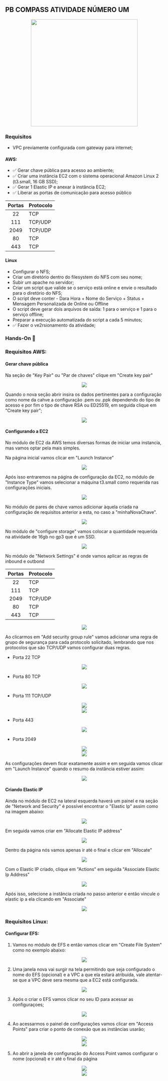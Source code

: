 ## PB COMPASS ATIVIDADE NÚMERO UM


<div align="center">
  <img src="/src/logo_uol_compass.png" width="340px">
</div>



### Requisitos
- VPC previamente configurada com gateway para internet;

#### AWS:
- ✅ Gerar chave pública para acesso ao ambiente;
- ✅ Criar uma instância EC2 com o sistema operacional Amazon Linux 2 (t3.small, 16 GB SSD);
- ✅ Gerar 1 Elastic IP e anexar à instância EC2;
- ✅ Liberar as portas de comunicação para acesso público

| Portas | Protocolo |
|:------:|-----------|
| 22     | TCP       |
| 111    | TCP/UDP   |
| 2049   | TCP/UDP   |
| 80     | TCP       |
| 443    | TCP       |

#### Linux
- Configurar o NFS;
- Criar um diretório dentro do filesystem do NFS com seu nome;
- Subir um apache no servidor;
- Criar um script que valide se o serviço está online e envie o resultado para o diretório do NFS;
- O script deve conter - Dara Hora + Nome do Serviço + Status + Mensagem Personalizada de Online ou Offline
- O script deve gerar dois arquivos de saída: 1 para o serviço e 1 para o serviço offline;
- Preparar a execução automatizada do script a cada 5 minutos;
- ✅ Fazer o ve2rsionamento da atividade;

### Hands-On 🔨

### Requisitos AWS:
#### Gerar chave pública
Na seção de "Key Pair" ou "Par de chaves" clique em "Create key pair"

<div align="center">
  <img src="/src/step_by_step/key_pair01.png">
</div>

Quando o nova seção abrir insira os dados pertinentes para a configuração como nome da cahve a configuração .pem ou .ppk dependendo do tipo de acesso e por fim o tipo de chave RSA ou ED25519, em seguida clique em "Create key pair";

<div align="center">
  <img src="/src/step_by_step/key_pair02.png">
</div>


#### Configurando a EC2
No módulo de EC2 da AWS temos diversas formas de iniciar uma instancia, mas vamos optar pela mais simples.

Na página inicial vamos clicar em "Launch Instance"

<div align="center">
  <img src="/src/step_by_step/ec2_01.png">
</div>

Após isso entraremos na página de configuração da EC2, no módulo de "Instance Type" vamos selecionar a máquina t3.small como requerida nas configurações iniciais.

<div align="center">
  <img src="/src/step_by_step/ec2_02.png">
</div>

No módulo de pares de chave vamos adicionar àquela criada na configuração de requisitos anterior a esta, no caso a "minhaNovaChave".     

<div align="center">
  <img src="/src/step_by_step/ec2_03.png">
</div>

No módulo de "configure storage" vamos colocar a quantidade requerida na atividade de 16gb no gp3 que é um SSD.

<div align="center">
  <img src="/src/step_by_step/ec2_04.png">
</div>

No módulo de "Network Settings" é onde vamos aplicar as regras de inbound e outbond

| Portas | Protocolo |
|:------:|-----------|
| 22     | TCP       |
| 111    | TCP       |
| 2049   | TCP/UDP   |
| 80     | TCP       |
| 443    | TCP       |

<div align="center">
  <img src="/src/step_by_step/ec2_05.png">
</div>

Ao clicarmos em "Add security group rule" vamos adicionar uma regra de grupo de segurança para cada protocolo solicitado, lembrando que nos protocolos que são TCP/UDP vamos configurar duas regras.

- Porta 22 TCP
<div align="center">
  <img src="/src/step_by_step/ec2_porta22_tcp.png">
</div>

- Porta 80 TCP
<div align="center">
  <img src="/src/step_by_step/ec2_porta80_tcp.png">
</div>

- Porta 111 TCP/UDP

<div align="center">
  <img src="/src/step_by_step/ec2_porta111_tcp.png">
</div>


<div align="center">
  <img src="/src/step_by_step/ec2_porta111_udp.png">
</div>

- Porta 443
<div align="center">
  <img src="/src/step_by_step/ec2_porta443_tcp.png">
</div>

- Porta 2049
<div align="center">
  <img src="/src/step_by_step/ec2_porta2049_tcp.png">
</div>

<div align="center">
  <img src="/src/step_by_step/ec2_porta2049_udp.png">
</div>

As configurações devem ficar exatamente assim e em seguida vamos clicar em "Launch Instance" quando o resumo da instância estiver assim:

<div align="center">
  <img src="/src/step_by_step/ec2_summary_01.png">
</div>


#### Criando Elastic IP

Ainda no módulo de EC2 na lateral esquerda haverá um painel e na seção de "Network and Security" é possível encontrar o "Elastic Ip" assim como na imagem abaixo: 

<div align="center">
  <img src="/src/step_by_step/elastic_ip_screen.png">
</div>


Em seguida vamos criar em "Allocate Elastic IP address"

<div align="center">
  <img src="/src/step_by_step/elastic_ip_start_button.png">
</div>

Dentro da página nós vamos apenas ir até o final e clicar em "Allocate"


<div align="center">
  <img src="/src/step_by_step/elastic_ip_allocate_button.png">
</div>

Com o Elastic IP criado, clique em "Actions" em seguida "Associate Elastic Ip Address"

<div align="center">
  <img src="/src/step_by_step/elastic_ip_associate_button.png">
</div>

Após isso, selecione a instância criada no passo anterior e então vincule o elastic ip a ela clicando em "Associate"

<div align="center">
  <img src="/src/step_by_step/elastic_ip_associate_step.png">
</div>

### Requisitos Linux:
#### Configurar EFS:

1. Vamos no módulo de EFS e então vamos clicar em "Create File System" como no exemplo abaixo:


<div align="center">
  <img src="/src/step_by_step/efs_01.png">
</div>


2. Uma janela nova vai surgir na tela permitindo que seja configurado o nome do EFS (opcional) e a VPC a que ela estará atribuída, vale atentar-se que a VPC deve sera mesma que a EC2 está configurada.

<div align="center">
  <img src="/src/step_by_step/efs_02.png">
</div>

3. Após o criar o EFS vamos clicar no seu ID para acessar as configuraçoes;

<div align="center">
  <img src="/src/step_by_step/efs_03.png">
</div>

4. Ao acessarmos o painel de configurações vamos clicar em "Access Points" para criar o ponto de conexão que as instâncias usarão;

<div align="center">
  <img src="/src/step_by_step/efs_04.png">
</div>

<div align="center">
  <img src="/src/step_by_step/efs_05.png">
</div>

5. Ao abrir a janela de configuração do Access Point vamos configurar o nome (opcional) e ir até o final da página


<div align="center">
  <img src="/src/step_by_step/efs_06.png">
</div>

<div align="center">
  <img src="/src/step_by_step/efs_07.png">
</div>